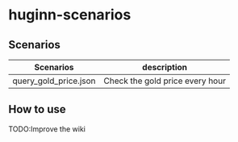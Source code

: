 # huginn-scenarios

## Scenarios

Scenarios | description
-------- | --------------
query_gold_price.json | Check the gold price every hour



## How to use

TODO:Improve the wiki
